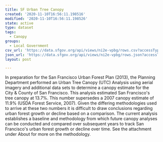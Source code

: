 ```yaml
---
title: SF Urban Tree Canopy
created: '2020-11-10T16:56:11.198516'
modified: '2020-11-10T16:56:11.198526'
state: active
type: dataset
tags:
  - Canopy
groups:
  - Local Government
csv_url: 'https://data.sfgov.org/api/views/ni2e-vpbg/rows.csv?accessType=DOWNLOAD'
json_url: 'https://data.sfgov.org/api/views/ni2e-vpbg/rows.json?accessType=DOWNLOAD'
layout: post

---
```

In preparation for the San Francisco Urban Forest Plan (2013), the Planning Department performed an Urban Tree Canopy (UTC) Analysis using aerial imagery and additional data sets to determine a canopy estimate for the City & County of San Francisco. This analysis estimated San Francisco's tree canopy at 13.7%. This number supersedes a 2007 canopy estimate of 11.9% (USDA Forest Service, 2007). Given the differing methodologies used to arrive at these two numbers it is difficult to draw conclusions regarding urban forest growth or decline based on a comparison. The current analysis establishes a baseline and methodology from which future canopy analyses can be conducted and compared over subsequent years to track San Francisco's urban forest growth or decline over time. See the attachment under About for more on the methodology.
